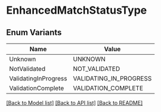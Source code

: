# EnhancedMatchStatusType

## Enum Variants

| Name | Value |
|---- | -----|
| Unknown | UNKNOWN |
| NotValidated | NOT_VALIDATED |
| ValidatingInProgress | VALIDATING_IN_PROGRESS |
| ValidationComplete | VALIDATION_COMPLETE |


[[Back to Model list]](../README.md#documentation-for-models) [[Back to API list]](../README.md#documentation-for-api-endpoints) [[Back to README]](../README.md)


